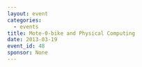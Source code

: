 ```yaml
---
layout: event
categories: 
  - events
title: Mote-0-bike and Physical Computing
date: 2013-03-19
event_id: 48
sponsor: None
---
```



